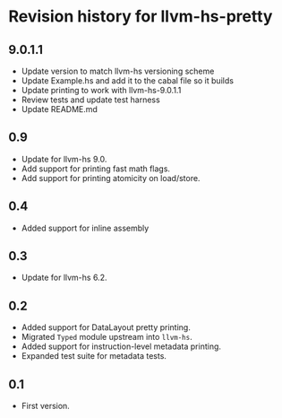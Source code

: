 # Revision history for llvm-hs-pretty

## 9.0.1.1

* Update version to match llvm-hs versioning scheme
* Update Example.hs and add it to the cabal file so it builds
* Update printing to work with llvm-hs-9.0.1.1
* Review tests and update test harness
* Update README.md

## 0.9

* Update for llvm-hs 9.0.
* Add support for printing fast math flags.
* Add support for printing atomicity on load/store.

## 0.4

* Added support for inline assembly

## 0.3

* Update for llvm-hs 6.2.

## 0.2

* Added support for DataLayout pretty printing.
* Migrated `Typed` module upstream into `llvm-hs`.
* Added support for instruction-level metadata printing.
* Expanded test suite for metadata tests.

## 0.1

* First version.
